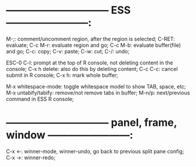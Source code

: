 
# —————————— ESS ————————:
M-;: comment/uncomment region, after the region is selected;
C-RET: evaluate;
C-c M-r: evaluate region and go;
C-c M-b: evaluate buffer(file) and go;
C-c: copy; C-v: paste; C-w: cut;
C-/: undo;

ESC-0 C-l: prompt at the top of R console, not deleting content in the console;
C-x h delete: also do this by deleting content;
C-c C-c: cancel submit in R console;
C-x h: mark whole buffer;

M-x whitespace-mode: toggle whitespace model to show TAB, space, etc;
M-x untabify/tabify: remove/not remove tabs in buffer;
M-n/p: next/previous command in ESS R console;


# —————————— panel, frame, window ————————:
C-x <-: winner-mode, winner-undo, go back to previous split pane config;
C-x ->: winner-redo;

